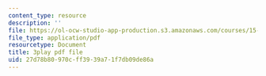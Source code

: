 ```yaml
---
content_type: resource
description: ''
file: https://ol-ocw-studio-app-production.s3.amazonaws.com/courses/15-401-finance-theory-i-fall-2008/27d78b80970cff3939a71f7db09de86a_JE80wLNIhjE.pdf
file_type: application/pdf
resourcetype: Document
title: 3play pdf file
uid: 27d78b80-970c-ff39-39a7-1f7db09de86a
---
```

